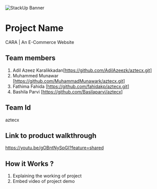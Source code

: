 ![StackUp Banner]([https://tinkerhub.frappe.cloud/files/stackup%20banner.jpeg])
# Project Name
CARA | An E-Commerce Website
## Team members
1. Adil Azeez Karalikkadan[https://github.com/AdilAzeezk/aztecx.git]
2. Muhammed Munawar [https://github.com/MuhammadMunawark/aztecx.git]
3. Fathima Fahida [https://github.com/fahidakp/aztecx.git]
4. Bashila Parvi [https://github.com/Basilaparvi/aztecx]
## Team Id
aztecx
## Link to product walkthrough
https://youtu.be/gOBntNySpGI?feature=shared
## How it Works ?
1. Explaining the working of project
2. Embed video of project demo

